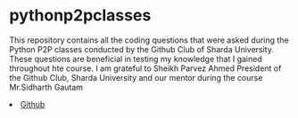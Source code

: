 # pythonp2pclasses



This repository contains all the coding questions that were asked during the Python P2P classes conducted by the Github Club of Sharda University. These questions are beneficial in testing my knowledge that I gained throughout hte course.
I am grateful to Sheikh Parvez Ahmed President of the Github Club, Sharda University
and our mentor during the course Mr.Sidharth Gautam

 <li><a href="https://github.com/ParvezAhmed111">Github</a>   
